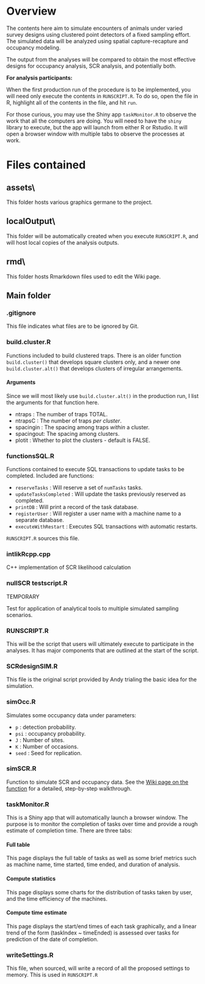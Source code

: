 # Overview

The contents here aim to simulate encounters of animals under varied survey designs using clustered point detectors of a fixed sampling effort. The simulated data will be analyzed using spatial capture-recapture and occupancy modeling. 

The output from the analyses will be compared to obtain the most effective designs for occupancy analysis, SCR analysis, and potentially both. 

**For analysis participants:**

When the first production run of the procedure is to be implemented, you will need only execute the contents in `RUNSCRIPT.R`. To do so, open the file in R, highlight all of the contents in the file, and hit `run`. 

For those curious, you may use the Shiny app `taskMonitor.R` to observe the work that all the computers are doing. You will need to have the `shiny` library to execute, but the app will launch from either R or Rstudio. It will open a browser window with multiple tabs to observe the processes at work. 

# Files contained

## assets\

This folder hosts various graphics germane to the project.

## localOutput\

This folder will be automatically created when you execute `RUNSCRIPT.R`, and will host local copies of the analysis outputs.

## rmd\

This folder hosts Rmarkdown files used to edit the Wiki page. 

## Main folder

### .gitignore

This file indicates what files are to be ignored by Git.

### build.cluster.R

Functions included to build clustered traps. There is an older function `build.cluster()` that develops square clusters only, and a newer one `build.cluster.alt()` that develops clusters of irregular arrangements. 

#### Arguments 

Since we will most likely use `build.cluster.alt()` in the production run, I list the arguments for that function here.

* ntraps    : The number of traps TOTAL.
* ntrapsC   : The number of traps *per cluster*.
* spacingin : The spacing among traps *within* a cluster.
* spacingout: The spacing among clusters.
* plotit    : Whether to plot the clusters - default is FALSE.

### functionsSQL.R

Functions contained to execute SQL transactions to update tasks to be completed. Included are functions:

* `reserveTasks`         : Will reserve a set of `numTasks` tasks.
* `updateTasksCompleted` : Will update the tasks previously reserved as completed.
* `printDB`              : Will print a record of the task database.
* `registerUser`         : Will register a user name with a machine name to a separate database.
* `executeWithRestart`   : Executes SQL transactions with automatic restarts. 

`RUNSCRIPT.R` sources this file. 

### intlikRcpp.cpp

C++ implementation of SCR likelihood calculation

### nullSCR testscript.R

TEMPORARY

Test for application of analytical tools to multiple simulated sampling scenarios.

### RUNSCRIPT.R

This will be the script that users will ultimately execute to participate in the analyses. It has major components that are outlined at the start of the script.

### SCRdesignSIM.R

This file is the original script provided by Andy trialing the basic idea for the simulation.

### simOcc.R

Simulates some occupancy data under parameters:

* `p`     : detection probability.
* `psi`   : occupancy probability.
* `J`     : Number of sites.
* `K`     : Number of occasions.
* `seed`  : Seed for replication.

### simSCR.R

Function to simulate SCR and occupancy data. See the [Wiki page on the function](https://github.com/awong234/CT_sim/wiki/Simulation-Function-\(simSCR.R\)) for a detailed, step-by-step walkthrough.

### taskMonitor.R

This is a Shiny app that will automatically launch a browser window. The purpose is to monitor the completion of tasks over time and provide a rough estimate of completion time. There are three tabs:

#### Full table

This page displays the full table of tasks as well as some brief metrics such as machine name, time started, time ended, and duration of analysis.

#### Compute statistics

This page displays some charts for the distribution of tasks taken by user, and the time efficiency of the machines. 

#### Compute time estimate

This page displays the start/end times of each task graphically, and a linear trend of the form (taskIndex ~ timeEnded) is assessed over tasks for prediction of the date of completion. 

### writeSettings.R

This file, when sourced, will write a record of all the proposed settings to memory. This is used in `RUNSCRIPT.R`